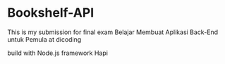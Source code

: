 # Bookshelf-API
This is my submission for final exam Belajar Membuat Aplikasi Back-End untuk Pemula at dicoding

build with Node.js framework Hapi
